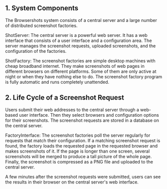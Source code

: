## 1. System Components ##

The Browsershots system consists of a central server and a large number of distributed screenshot factories.

ShotServer: The central server is a powerful web server. It has a web interface that consists of a user interface and a configuration area. The server manages the screenshot requests, uploaded screenshots, and the configuration of the factories.

ShotFactory: The screenshot factories are simple desktop machines with cheap broadband internet. They make screenshots of web pages in different browsers on different platforms. Some of them are only active at night or when they have nothing else to do. The screenshot factory program is fully automatic and runs completely unattended.

## 2. Life Cycle of a Screenshot Request ##

Users submit their web addresses to the central server through a web-based user interface. Then they select browsers and configuration options for their screenshots. The screenshot requests are stored in a database on the central server.

FactoryInterface: The screenshot factories poll the server regularly for requests that match their configuration. If a matching screenshot request is found, the factory loads the requested page in the requested browser and makes screenshots of it. If the page is longer than one screen, several screenshots will be merged to produce a tall picture of the whole page. Finally, the screenshot is compressed as a PNG file and uploaded to the central server.

A few minutes after the screenshot requests were submitted, users can see the results in their browser on the central server's web interface.